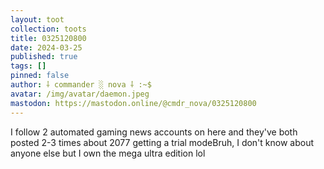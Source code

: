 ```yaml
---
layout: toot
collection: toots
title: 0325120800
date: 2024-03-25
published: true
tags: []
pinned: false
author: ⸸ commander ░ nova ⸸ :~$
avatar: /img/avatar/daemon.jpeg
mastodon: https://mastodon.online/@cmdr_nova/0325120800
---
```


I follow 2 automated gaming news accounts on here and they've both posted 2-3 times about 2077 getting a trial modeBruh, I don't know about anyone else but I own the mega ultra edition lol
